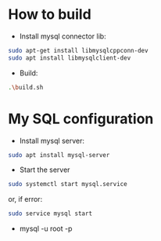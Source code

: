 # How to build
- Install mysql connector lib:
```bash
sudo apt-get install libmysqlcppconn-dev
sudo apt install libmysqlclient-dev
```
- Build:
```bash
.\build.sh
```


# My SQL configuration
- Install mysql server:
```bash
sudo apt install mysql-server
```
- Start the server
```bash
sudo systemctl start mysql.service
```
or, if error:
```bash
sudo service mysql start
```
- mysql -u root -p
